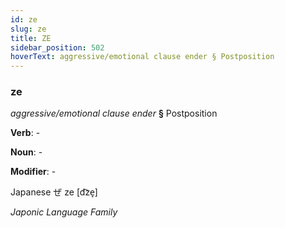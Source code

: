 ```yaml
---
id: ze
slug: ze
title: ZE
sidebar_position: 502
hoverText: aggressive/emotional clause ender § Postposition
---
```


### ze

*aggressive/emotional clause ender* **§** Postposition

**Verb**: -

**Noun**: -

**Modifier**: -

Japanese ぜ ze [d͡ze̞]

*Japonic Language Family*